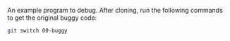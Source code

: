An example program to debug. After cloning, run the following commands to get
the original buggy code:

```sh
git switch 00-buggy
```
